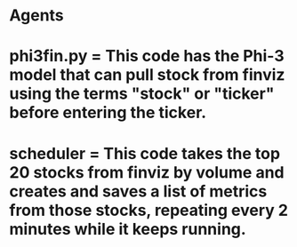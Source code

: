 # Agents


# phi3fin.py = This code has the Phi-3 model that can pull stock from finviz using the terms "stock" or "ticker" before entering the ticker.
# scheduler = This code takes the top 20 stocks from finviz by volume and creates and saves a list of metrics from those stocks, repeating every 2 minutes while it keeps running.
